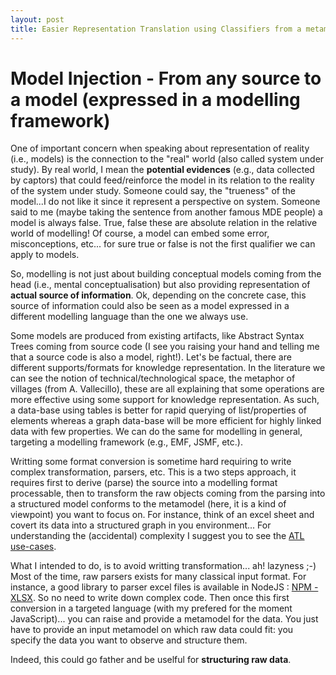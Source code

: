 ```yaml
---
layout: post
title: Easier Representation Translation using Classifiers from a metamodel!
---
```


# Model Injection - From any source to a model (expressed in a modelling framework)

One of important concern when speaking about representation of reality (i.e., models) is the connection to the "real" world (also called system under study).  By real world, I mean the **potential evidences** (e.g., data collected by captors) that could feed/reinforce the model in its relation to the reality of the system under study. Someone could say, the "trueness" of the model...I do not like it since it represent a perspective on system. Someone said to me (maybe taking the sentence from another famous MDE people) a model is always false. True, false these are absolute relation in the relative world of modelling! Of course, a model can embed some error, misconceptions, etc... for sure true or false is not the first qualifier we can apply to models. 

So, modelling is not just about building conceptual models coming from the head (i.e., mental conceptualisation) but also providing representation of **actual source of information**. Ok, depending on the concrete case, this source of information could also be seen as a model expressed in a different modelling language than the one we always use.

Some models are produced from existing artifacts, like Abstract Syntax Trees coming from source code (I see you raising your hand and telling me that a source code is also a model, right!). Let's be factual, there are different supports/formats for knowledge representation. In the literature we can see the notion of technical/technological space, the metaphor of villages (from A. Vallecillo), these are all explaining that some operations are more effective using some support for knowledge representation. As such, a data-base using tables is better for rapid querying of list/properties of elements whereas a graph data-base will be more efficient for highly linked data with few properties. 
We can do the same for modelling in general, targeting a modelling framework (e.g., EMF, JSMF, etc.).

Writting some format conversion is sometime hard requiring to write complex transformation, parsers, etc. This is a two steps approach, it requires first to derive (parse) the source into a modelling format processable, then to transform the raw objects coming from the parsing into a structured model conforms to the metamodel (here, it is a kind of viewpoint) you want to focus on. For instance, think of an excel sheet and covert its data into a structured graph in you environment... For understanding the (accidental) complexity I suggest you to see the [ATL use-cases](https://www.eclipse.org/atl/usecases/SoftwareQualityControlToolsInteroperability/).

What I intended to do, is to avoid writting transformation... ah! lazyness ;-) Most of the time, raw parsers exists for many classical input format. For instance, a good library to parser excel files is available in NodeJS : [NPM - XLSX](https://www.npmjs.com/package/xlsx). So no need to write down complex code. Then once this first conversion in a targeted language (with my prefered for the moment JavaScript)... you can raise and provide a metamodel for the data. You just have to provide an input metamodel on which raw data could fit: you specify the data you want to observe and structure them.

Indeed, this could go father and be uselful for **structuring raw data**.


